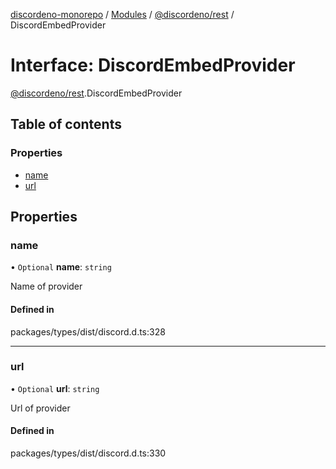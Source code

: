 [discordeno-monorepo](../README.md) / [Modules](../modules.md) / [@discordeno/rest](../modules/discordeno_rest.md) / DiscordEmbedProvider

# Interface: DiscordEmbedProvider

[@discordeno/rest](../modules/discordeno_rest.md).DiscordEmbedProvider

## Table of contents

### Properties

- [name](discordeno_rest.DiscordEmbedProvider.md#name)
- [url](discordeno_rest.DiscordEmbedProvider.md#url)

## Properties

### name

• `Optional` **name**: `string`

Name of provider

#### Defined in

packages/types/dist/discord.d.ts:328

---

### url

• `Optional` **url**: `string`

Url of provider

#### Defined in

packages/types/dist/discord.d.ts:330
